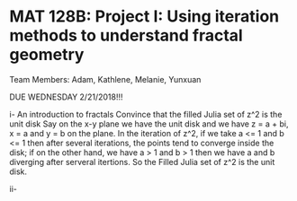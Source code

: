 # MAT 128B: Project I: Using iteration methods to understand fractal geometry

Team Members: Adam, Kathlene, Melanie, Yunxuan

DUE WEDNESDAY 2/21/2018!!!

i- An introduction to fractals
 Convince that the filled Julia set of z^2 is the unit disk
 Say on the x-y plane we have the unit disk and we have z = a + bi, x = a and y = b on the plane.
 In the iteration of z^2, if we take a <= 1 and b <= 1 then after several iterations, the points tend to converge inside the disk; if on the other hand, we have a > 1 and b > 1 then we have a and b diverging after serveral itertions. 
 So the Filled Julia set of z^2 is the unit disk.
 
ii-
